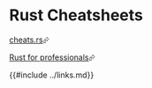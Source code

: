 # Rust Cheatsheets

[cheats.rs]( https://cheats.rs/ )⮳

[Rust for professionals]( https://overexact.com/rust-for-professionals/ )⮳

{{#include ../links.md}}
